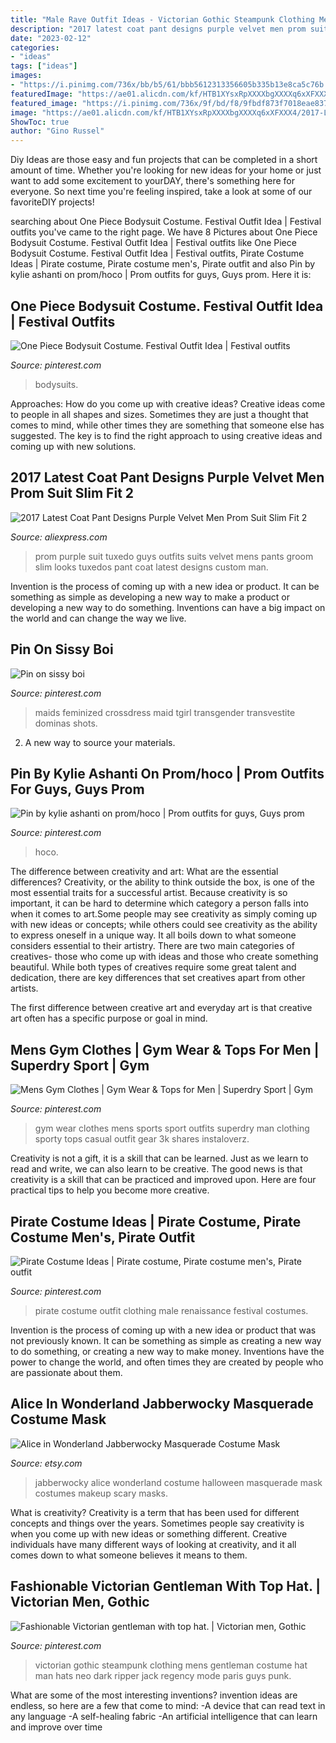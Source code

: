 ```yaml
---
title: "Male Rave Outfit Ideas - Victorian Gothic Steampunk Clothing Mens Gentleman Costume Hat Man Hats Neo Dark Ripper Jack Regency Mode Paris Guys Punk"
description: "2017 latest coat pant designs purple velvet men prom suit slim fit 2"
date: "2023-02-12"
categories:
- "ideas"
tags: ["ideas"]
images:
- "https://i.pinimg.com/736x/bb/b5/61/bbb5612313356605b335b13e8ca5c76b.jpg"
featuredImage: "https://ae01.alicdn.com/kf/HTB1XYsxRpXXXXbgXXXXq6xXFXXX4/2017-Latest-Coat-Pant-Designs-Purple-Velvet-Men-Prom-Suit-Slim-Fit-2-Piece-Tuxedo-Custom.jpg"
featured_image: "https://i.pinimg.com/736x/9f/bd/f8/9fbdf873f7018eae837dea233bb922a1.jpg"
image: "https://ae01.alicdn.com/kf/HTB1XYsxRpXXXXbgXXXXq6xXFXXX4/2017-Latest-Coat-Pant-Designs-Purple-Velvet-Men-Prom-Suit-Slim-Fit-2-Piece-Tuxedo-Custom.jpg"
ShowToc: true
author: "Gino Russel"
---
```



Diy Ideas are those easy and fun projects that can be completed in a short amount of time. Whether you're looking for new ideas for your home or just want to add some excitement to yourDAY, there's something here for everyone. So next time you're feeling inspired, take a look at some of our favoriteDIY projects!

	

		
searching about One Piece Bodysuit Costume. Festival Outfit Idea | Festival outfits you've came to the right page. We have 8 Pictures about One Piece Bodysuit Costume. Festival Outfit Idea | Festival outfits like One Piece Bodysuit Costume. Festival Outfit Idea | Festival outfits, Pirate Costume Ideas | Pirate costume, Pirate costume men&#039;s, Pirate outfit and also Pin by kylie ashanti on prom/hoco | Prom outfits for guys, Guys prom. Here it is:
		
    
## One Piece Bodysuit Costume. Festival Outfit Idea | Festival Outfits

<img loading=lazy src="https://i.pinimg.com/736x/b1/c7/2b/b1c72be391c2b01f52a7ca2777af3246.jpg" onerror="this.onerror=null;this.src='https://tse1.mm.bing.net/th?id=OIP.DkO92kch_Wifq-Hu46V66QHaLH&amp;pid=15.1';" alt="One Piece Bodysuit Costume. Festival Outfit Idea | Festival outfits">

_Source: pinterest.com_

>bodysuits. 

	

Approaches: How do you come up with creative ideas?
Creative ideas come to people in all shapes and sizes. Sometimes they are just a thought that comes to mind, while other times they are something that someone else has suggested. The key is to find the right approach to using creative ideas and coming up with new solutions.

    
## 2017 Latest Coat Pant Designs Purple Velvet Men Prom Suit Slim Fit 2

<img loading=lazy src="https://ae01.alicdn.com/kf/HTB1XYsxRpXXXXbgXXXXq6xXFXXX4/2017-Latest-Coat-Pant-Designs-Purple-Velvet-Men-Prom-Suit-Slim-Fit-2-Piece-Tuxedo-Custom.jpg" onerror="this.onerror=null;this.src='https://tse4.mm.bing.net/th?id=OIP.OxA-o6MQjSSK3gUCrl5bAgHaLG&amp;pid=15.1';" alt="2017 Latest Coat Pant Designs Purple Velvet Men Prom Suit Slim Fit 2">

_Source: aliexpress.com_

>prom purple suit tuxedo guys outfits suits velvet mens pants groom slim looks tuxedos pant coat latest designs custom man. 

	

Invention is the process of coming up with a new idea or product. It can be something as simple as developing a new way to make a product or developing a new way to do something. Inventions can have a big impact on the world and can change the way we live.

    
## Pin On Sissy Boi

<img loading=lazy src="https://i.pinimg.com/736x/9f/bd/f8/9fbdf873f7018eae837dea233bb922a1.jpg" onerror="this.onerror=null;this.src='https://tse4.mm.bing.net/th?id=OIP.M5rb35i9nvIayTCYlwoz2wHaPZ&amp;pid=15.1';" alt="Pin on sissy boi">

_Source: pinterest.com_

>maids feminized crossdress maid tgirl transgender transvestite dominas shots. 

	

2. A new way to source your materials.

    
## Pin By Kylie Ashanti On Prom/hoco | Prom Outfits For Guys, Guys Prom

<img loading=lazy src="https://i.pinimg.com/736x/bb/b5/61/bbb5612313356605b335b13e8ca5c76b.jpg" onerror="this.onerror=null;this.src='https://tse4.mm.bing.net/th?id=OIP.lccUOkQn6POaL5dX_-rdaQHaJ3&amp;pid=15.1';" alt="Pin by kylie ashanti on prom/hoco | Prom outfits for guys, Guys prom">

_Source: pinterest.com_

>hoco. 

	

The difference between creativity and art: What are the essential differences?
Creativity, or the ability to think outside the box, is one of the most essential traits for a successful artist. Because creativity is so important, it can be hard to determine which category a person falls into when it comes to art.Some people may see creativity as simply coming up with new ideas or concepts; while others could see creativity as the ability to express oneself in a unique way. It all boils down to what someone considers essential to their artistry.
There are two main categories of creatives- those who come up with ideas and those who create something beautiful. While both types of creatives require some great talent and dedication, there are key differences that set creatives apart from other artists. 

The first difference between creative art and everyday art is that creative art often has a specific purpose or goal in mind.

    
## Mens Gym Clothes | Gym Wear &amp; Tops For Men | Superdry Sport | Gym

<img loading=lazy src="https://i.pinimg.com/736x/1f/59/ec/1f59eccef80f136bbd50052385ab765d--mens-gym-clothes-gym-wear.jpg" onerror="this.onerror=null;this.src='https://tse3.mm.bing.net/th?id=OIP.oJFx6dcPXRIgkJdIpIjbzQHaLZ&amp;pid=15.1';" alt="Mens Gym Clothes | Gym Wear &amp; Tops for Men | Superdry Sport | Gym">

_Source: pinterest.com_

>gym wear clothes mens sports sport outfits superdry man clothing sporty tops casual outfit gear 3k shares instaloverz. 

	

Creativity is not a gift, it is a skill that can be learned. Just as we learn to read and write, we can also learn to be creative. The good news is that creativity is a skill that can be practiced and improved upon. Here are four practical tips to help you become more creative.

    
## Pirate Costume Ideas | Pirate Costume, Pirate Costume Men&#039;s, Pirate Outfit

<img loading=lazy src="https://i.pinimg.com/736x/5c/0a/ce/5c0ace10757f33b094d693852dfd2fcd.jpg" onerror="this.onerror=null;this.src='https://tse4.mm.bing.net/th?id=OIP.gsp8i0NIJ1ylSUUEXrofLQHaLH&amp;pid=15.1';" alt="Pirate Costume Ideas | Pirate costume, Pirate costume men&#039;s, Pirate outfit">

_Source: pinterest.com_

>pirate costume outfit clothing male renaissance festival costumes. 

	

Invention is the process of coming up with a new idea or product that was not previously known. It can be something as simple as creating a new way to do something, or creating a new way to make money. Inventions have the power to change the world, and often times they are created by people who are passionate about them.

    
## Alice In Wonderland Jabberwocky Masquerade Costume Mask

<img loading=lazy src="https://img1.etsystatic.com/000/0/5250090/il_570xN.225667919.jpg" onerror="this.onerror=null;this.src='https://tse3.mm.bing.net/th?id=OIP.2LZb7rh5mAeP8Wwgjda48QHaJ4&amp;pid=15.1';" alt="Alice in Wonderland Jabberwocky Masquerade Costume Mask">

_Source: etsy.com_

>jabberwocky alice wonderland costume halloween masquerade mask costumes makeup scary masks. 

	

What is creativity?
Creativity is a term that has been used for different concepts and things over the years. Sometimes people say creativity is when you come up with new ideas or something different. Creative individuals have many different ways of looking at creativity, and it all comes down to what someone believes it means to them.

    
## Fashionable Victorian Gentleman With Top Hat. | Victorian Men, Gothic

<img loading=lazy src="https://i.pinimg.com/736x/5c/fe/30/5cfe304ffbde5d6b1cab0f2d31f987bc--victorian-mens-fashion-gothic-men.jpg" onerror="this.onerror=null;this.src='https://tse4.mm.bing.net/th?id=OIP.nc287z8eywLaj6JVFhvaiAHaLH&amp;pid=15.1';" alt="Fashionable Victorian gentleman with top hat. | Victorian men, Gothic">

_Source: pinterest.com_

>victorian gothic steampunk clothing mens gentleman costume hat man hats neo dark ripper jack regency mode paris guys punk. 

	

What are some of the most interesting inventions?
invention ideas are endless, so here are a few that come to mind: 
-A device that can read text in any language 
-A self-healing fabric 
-An artificial intelligence that can learn and improve over time

